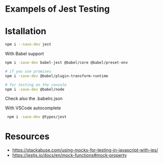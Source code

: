 # Exampels of Jest Testing

# Istallation

```bash
npm i --save-dev jest
```

With Babel support
```bash
npm i -save-dev babel-jest @babel/core @babel/preset-env

# if you use promises
npm i -save-dev @babel/plugin-transform-runtime

# for testing on the console
npm i -save-dev @babel/node
```
Check also the .babelrc.json

With VSCode autocomplete
```bash
 npm i -save-dev @types/jest
 ```

# Resources

- https://stackabuse.com/using-mocks-for-testing-in-javascript-with-jes/
- https://jestjs.io/docs/en/mock-functions#mock-property